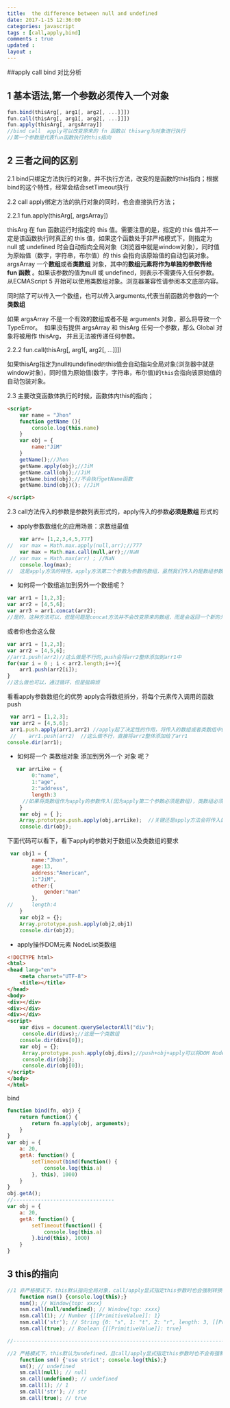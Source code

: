 ```yaml
---
title:  the difference between null and undefined 
date: 2017-1-15 12:36:00
categories: javascript
tags : [call,apply,bind]
comments : true 
updated : 
layout : 
---
```


##apply  call  bind 对比分析

## 1 基本语法,第一个参数必须传入一个对象

```javascript
fun.bind(thisArg[, arg1[, arg2[, ...]]])
fun.call(thisArg[, arg1[, arg2[, ...]]])
fun.apply(thisArg[, argsArray])
//bind call  apply可以改变原来的 fn 函数以 thisarg为对象进行执行
//第一个参数是代表fun函数执行的this指向
```

## 2 三者之间的区别

2.1 bind只绑定方法执行的对象，并不执行方法，改变的是函数的this指向；根据bind的这个特性，经常会结合setTimeout执行

2.2 call apply绑定方法的执行对象的同时，也会直接执行方法；

2.2.1  fun.apply(thisArg[, argsArray])

thisArg
在 fun 函数运行时指定的 this 值。需要注意的是，指定的 this 值并不一定是该函数执行时真正的 this 值，如果这个函数处于非严格模式下，则指定为 null 或 undefined 时会自动指向全局对象（浏览器中就是window对象），同时值为原始值（数字，字符串，布尔值）的 this 会指向该原始值的自动包装对象。
argsArray
一个**数组**或者**类数组** 对象，其中的**数组元素将作为单独的参数传给 fun 函数**  。如果该参数的值为null 或 undefined，则表示不需要传入任何参数。从ECMAScript 5 开始可以使用类数组对象。浏览器兼容性请参阅本文底部内容。

同时除了可以传入一个数组，也可以传入arguments,代表当前函数的参数的一个**类数组** 

如果 argsArray 不是一个有效的数组或者不是 arguments 对象，那么将导致一个 TypeError。 
如果没有提供 argsArray 和 thisArg 任何一个参数，那么 Global 对象将被用作 thisArg， 并且无法被传递任何参数。

2.2.2 fun.call(thisArg[, arg1[, arg2[, ...]]])

如果thisArg指定为null`和`undefined`的`this值会自动指向全局对象(浏览器中就是window对象)，同时值为原始值(数字，字符串，布尔值)的`this`会指向该原始值的自动包装对象。

2.3 主要改变函数体执行的时候，函数体内this的指向；

```html
<script>
    var name = "Jhon"
    function getName (){
        console.log(this.name)
    }
    var obj = {
        name:"JiM"
    }
    getName();//Jhon
    getName.apply(obj);//JiM
    getName.call(obj);//JiM
    getName.bind(obj);//不会执行getName函数
    getName.bind(obj)(); //JiM

</script>
```

2.3 call方法传入的参数是参数列表形式的，apply传入的参数**必须是数组** 形式的

*  apply参数数组化的应用场景：求数组最值

```javascript
	var arr= [1,2,3,4,5,777]
//  var max = Math.max.apply(null,arr);//777
    var max = Math.max.call(null,arr);//NaN
 // var max = Math.max(arr) ; //NaN
    console.log(max);
//  这是apply方法的特性，apply方法第二个参数为参数的数组，虽然我们传入的是数组参数apply会将一个数组转化为一个参数接一个参数的传递给方法。但是call并不会
```

*  如何将一个数组追加到另外一个数组呢？

```javascript
var arr1 = [1,2,3];
var arr2 = [4,5,6];
var arr3 = arr1.concat(arr2);
//是的，这种方法可以，但是问题是concat方法并不会改变原来的数组，而是会返回一个新的元素
```

或者你也会这么做

```javascript
var arr1 = [1,2,3];
var arr2 = [4,5,6];
//arr1.push(arr2)//这么做是不行的,push会将arr2整体添加到arr1中
for(var i = 0 ; i < arr2.length;i++){
  	arr1.push(arr2[i]);
}
//这么做也可以，通过循环，但是挺麻烦
```

看看apply参数数组化的优势 apply会将数组拆分，将每个元素传入调用的函数push

```javascript
 var arr1 = [1,2,3];
 var arr2 = [4,5,6];
 arr1.push.apply(arr1,arr2)	//apply起了决定性的作用，将传入的数组或者类数组中的参数一个个的分开
 //    arr1.push(arr2)  //这么做不行，直接将arr2整体添加给了arr1 
console.dir(arr1);
```

* 如何将一个 类数组对象 添加到另外一个  对象 呢？

```javascript
   var arrLike = {
        0:"name",
        1:"age",
        2:"address",
        length:3      
     //如果将类数组作为apply的参数传入(因为apply第二个参数必须是数组)，类数组必须有length属性,如果没有该属性，那么类数组中的值不会被push进去;
    }
    var obj = { };
    Array.prototype.push.apply(obj,arrLike);  //关键还是apply方法会将传入的类数组元素一个个传递给push，然后push方法就可以将所有的元素以单独的形式添加给obj
    console.dir(obj);
```

下面代码可以看下，看下apply的参数对于数组以及类数组的要求

```javascript
 var obj1 = {
        name:"Jhon",
        age:13,
        address:"American",
        1:"JiM",
        other:{
            gender:"man"
        },
//      length:4	
    }
    var obj2 = {};
    Array.prototype.push.apply(obj2,obj1)
    console.dir(obj2);
```

* apply操作DOM元素   NodeList类数组

```html
<!DOCTYPE html>
<html>
<head lang="en">
    <meta charset="UTF-8">
    <title></title>
</head>
<body>
<div></div>
<div></div>
<div></div>
<script>
    var divs = document.querySelectorAll("div");
     console.dir(divs);//这是一个类数组
 	console.dir(divs[0]);
    var obj = {};
     Array.prototype.push.apply(obj,divs);//push+obj+apply可以将DOM NodeList转化为对象
     console.dir(obj);
     console.dir(obj[0]);
</script>
</body>
</html>
```

bind

```javascript
function bind(fn, obj) {
    return function() {
        return fn.apply(obj, arguments);
    }
}
var obj = {
    a: 20,
    getA: function() {
        setTimeout(bind(function() {
            console.log(this.a)
        }, this), 1000)
    }
}
obj.getA();
//---------------------------------
var obj = {
    a: 20,
    getA: function() {
        setTimeout(function() {
            console.log(this.a)
        }.bind(this), 1000)
    }
}
```

## 3  this的指向

```javascript
//1 非严格模式下，this默认指向全局对象，call/apply显式指定this参数时也会强制转换参数为对象（如果不是对象）。其中，null/undefined被替换为全局对象，基础类型被转换为包装对象。
	function nsm() {console.log(this);}
    nsm(); // Window{top: xxxx}
    nsm.call(null/undefined); // Window{top: xxxx}
    nsm.call(1); // Number {[[PrimitiveValue]]: 1}
    nsm.call('str'); // String {0: "s", 1: "t", 2: "r", length: 3, [[PrimitiveValue]]: "str"}
    nsm.call(true); // Boolean {[[PrimitiveValue]]: true}

//----------------------------------------------------------------------------------------

//2 严格模式下，this默认为undefined，且call/apply显式指定this参数时也不会有强制转换
    function sm() {'use strict'; console.log(this);}
    sm(); // undefined
    sm.call(null); // null
    sm.call(undefined); // undefined
    sm.call(1); // 1
    sm.call('str'); // str
    sm.call(true); // true
```









